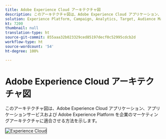 ```yaml
---
title: Adobe Experience Cloud アーキテクチャ図
description: このアーキテクチャ図は、Adobe Experience Cloud アプリケーション、アプリケーションサービスおよび Adobe Experience Platform を企業のマーケティングアーキテクチャに適合させる方法を示します。
solution: Experience Platform, Campaign, Analytics, Target, Audience Manager, Magento, Marketo, Advertising Cloud, Experience Manager Sites, Experience Manager Assets, Data Collection, Customer Journey Analytics, Journey Orchestration, Offer Decisioning, Real-time Customer Data Platform
kt: 7200
thumbnail: null
translation-type: ht
source-git-commit: 855aaa32b023329ced85197decf0c52995cdcb2d
workflow-type: ht
source-wordcount: '54'
ht-degree: 100%

---
```



# Adobe Experience Cloud アーキテクチャ図

このアーキテクチャ図は、Adobe Experience Cloud アプリケーション、アプリケーションサービスおよび Adobe Experience Platform を企業のマーケティングアーキテクチャに適合させる方法を示します。

<img src="assets/AEC.svg" alt="Experience Cloud" style="border:1px solid #4a4a4a" />